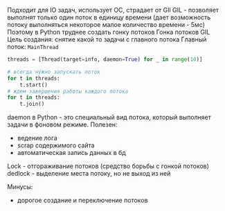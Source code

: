 Подходит для IO задач, использует OC, страдает от GIl
GIL - позволяет выполнят только один поток в единицу времени (дает возможность потоку выполняться некоторое малое количество времени - 5мс)
Поэтому в Python труднее создать гонку потоков
Гонка потоков GIL 
Цель создания: cнятие какой то задачи с главного потока
Главный поток: `MainThread`

``` python
threads = [Thread(target=info, daemon=True) for _ in range(10)]

# всегда нужно запускать поток
for t in threads:
    t.start()
# ждем завершения работы каждого потока
for t in threads:
    t.join()
```

daemon в Python - это специальный вид потока, который выполняет задачи в фоновом режиме. 
Полезен:
- ведение лога
- scrap содержимого сайта
- автоматическая запись данных в бд

Lock - отгораживание потоков (средство борьбы с гонкой потоков)
dedlock - выделение места потоку, но не выход из ней

Минусы:
- дорогое создание и переключение потоков